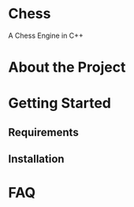 # Chess
A Chess Engine in C++

# About the Project

# Getting Started
## Requirements

## Installation

# FAQ
